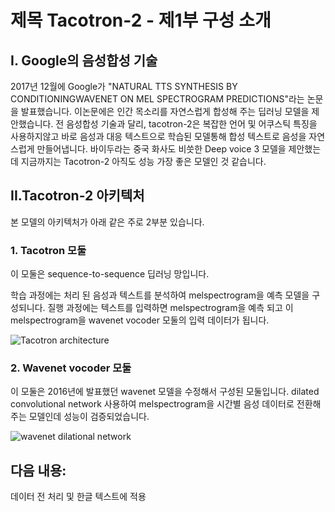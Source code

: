# 제목 Tacotron-2 - 제1부 구성 소개

## I. Google의 음성합성 기술
2017년 12월에 Google가 "NATURAL TTS SYNTHESIS BY CONDITIONINGWAVENET ON MEL SPECTROGRAM PREDICTIONS"라는 논문을 발표했습니다. 이논문에은 인간 목소리를 자연스럽게 합성해 주는 딥러닝 모델을 제안했습니다. 전 음성합성 기술과 달리, tacotron-2은 복잡한 언어 및 어쿠스틱 특징을 사용하지않고 바로 음성과 대응 텍스트으로 학습된 모델통해 합성 텍스트로 음성을 자연스럽게 만들어냅니다. 
바이두라는 중국 화사도 비씃한 Deep voice 3 모델을 제안했는데 지금까지는 Tacotron-2 아직도 성능 가장 좋은 모델인 것 같습니다. 
	
## II.Tacotron-2 아키텍처
본 모델의 아키텍처가 아래 같은 주로 2부분 있습니다.
	
### 1. Tacotron 모둘
이 모둘은 sequence-to-sequence 딥러닝 망입니다. 


학습 과정에는 처리 된 음성과 텍스트를 분석하여 melspectrogram을 예측 모델을 구성되니다. 질행 과정에는 텍스트를 입력하면 melspectrogram을 예측 되고 이 melspectrogram을 wavenet vocoder 모둘의 입력 데이터가 됩니다. 

![Tacotron architecture](https://camo.githubusercontent.com/7bdc61ffb468c3daf1af3b5cef2ccc16c3473cd9/68747470733a2f2f707265766965772e6962622e636f2f625538734c532f5461636f74726f6e5f325f4172636869746563747572652e706e67)



	
### 2. Wavenet vocoder 모둘
이 모둘은 2016년에 발표했던 wavenet 모델을 수정해서 구성된 모둘입니다. dilated convolutional network 사용하여 melspectrogram을 시간별 음성 데이터로 전환해 주는 모델인데 성능이 검증되었습니다. 

![wavenet dilational network](https://storage.googleapis.com/deepmind-live-cms-alt/documents/BlogPost-Fig2-Anim-160908-r01.gif)

## 다음 내용:
데이터 전 처리 및 한글 텍스트에 적용
 
